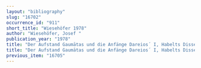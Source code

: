 ```yaml
---
layout: "bibliography"
slug: "16702"
occurrence_id: "911"
short_title: "Wiesehöfer 1978"
author: "Wiesehöfer, Josef "
publication_year: "1978"
title: "Der Aufstand Gaumātas und die Anfänge Dareios´ I, Habelts Dissertationsdrucke, Reihe Alte Geschichte, Heft 13 (Bonn)"
title: "Der Aufstand Gaumātas und die Anfänge Dareios´ I, Habelts Dissertationsdrucke, Reihe Alte Geschichte, Heft 13 (Bonn)"
previous_item: "16705"
---
```

